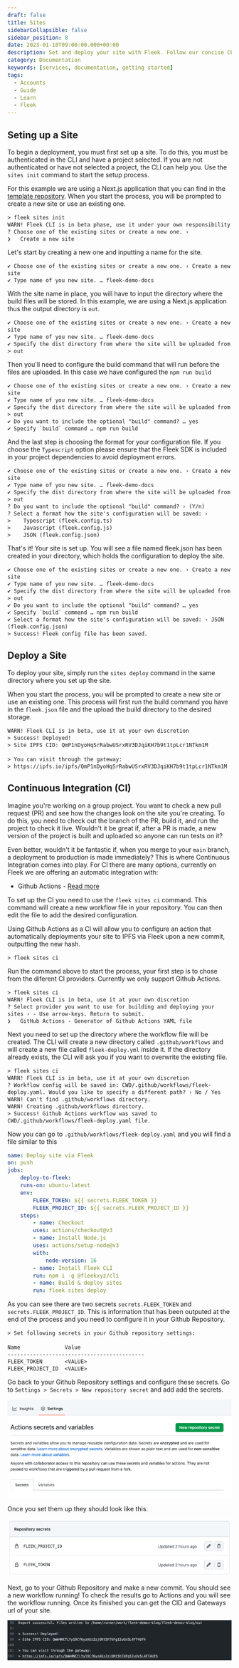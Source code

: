 ```yaml
---
draft: false
title: Sites
sidebarCollapsible: false
sidebar_position: 8
date: 2023-01-10T09:00:00.000+00:00
description: Set and deploy your site with Fleek. Follow our concise CLI guide to create your site and leverage GitHub Actions to automate IPFS deployments through Continuous Integration.
category: Documentation
keywords: [services, documentation, getting started]
tags:
  - Accounts
  - Guide
  - Learn
  - Fleek
---
```


## Seting up a Site

To begin a deployment, you must first set up a site. To do this, you must be authenticated in the CLI and have a project selected. If you are not authenticated or have not selected a project, the CLI can help you. Use the `sites init` command to start the setup process.

For this example we are using a Next.js application that you can find in the [template repository](https://github.com/fleekxyz/templates/tree/main/example-apps).
When you start the process, you will be prompted to create a new site or use an existing one.

```shellscript filename="Initializing a site" copy
> fleek sites init
WARN! Fleek CLI is in beta phase, use it under your own responsibility
? Choose one of the existing sites or create a new one. ›
❯   Create a new site
```

Let's start by creating a new one and inputting a name for the site.

```shellscript filename="Initializing a site" copy
✔ Choose one of the existing sites or create a new one. › Create a new site
✔ Type name of you new site. … fleek-demo-docs
```

With the site name in place, you will have to input the directory where the build files will be stored. In this example, we are using a Next.js application thus the output directory is `out`.

```shellscript filename="Initializing a site" copy
✔ Choose one of the existing sites or create a new one. › Create a new site
✔ Type name of you new site. … fleek-demo-docs
✔ Specify the dist directory from where the site will be uploaded from > out
```

Then you'll need to configure the build command that will run before the files are uploaded. In this case we have configured the `npm run build`

```shellscript filename="Initializing a site" copy
✔ Choose one of the existing sites or create a new one. › Create a new site
✔ Type name of you new site. … fleek-demo-docs
✔ Specify the dist directory from where the site will be uploaded from > out
✔ Do you want to include the optional "build" command? … yes
✔ Specify `build` command … npm run build
```

And the last step is choosing the format for your configuration file. If you choose the `Typescript` option please ensure that the Fleek SDK is included in your project dependencies to avoid deployment errors.

```shellscript filename="Initializing a site" copy
✔ Choose one of the existing sites or create a new one. › Create a new site
✔ Type name of you new site. … fleek-demo-docs
✔ Specify the dist directory from where the site will be uploaded from > out
? Do you want to include the optional "build" command? › (Y/n)
? Select a format how the site's configuration will be saved: ›
>    Typescript (fleek.config.ts)
>    Javascript (fleek.config.js)
>    JSON (fleek.config.json)
```

That's it! Your site is set up. You will see a file named fleek.json has been created in your directory, which holds the configuration to deploy the site.

```shellscript filename="Initializing a site" copy
✔ Choose one of the existing sites or create a new one. › Create a new site
✔ Type name of you new site. … fleek-demo-docs
✔ Specify the dist directory from where the site will be uploaded from > out
✔ Do you want to include the optional "build" command? … yes
✔ Specify `build` command … npm run build
✔ Select a format how the site's configuration will be saved: › JSON (fleek.config.json)
> Success! Fleek config file has been saved.
```

## Deploy a Site

To deploy your site, simply run the `sites deploy` command in the same directory where you set up the site.

When you start the process, you will be prompted to create a new site or use an existing one. This process will first run the build command you have in the `fleek.json` file and the upload the build directory to the desired storage.

```shellscript filename="Deploying a site" copy
WARN! Fleek CLI is in beta, use it at your own discretion
> Success! Deployed!
> Site IPFS CID: QmP1nDyoHqSrRabwUSrxRV3DJqiKH7b9t1tpLcr1NTkm1M

> You can visit through the gateway:
> https://ipfs.io/ipfs/QmP1nDyoHqSrRabwUSrxRV3DJqiKH7b9t1tpLcr1NTkm1M
```

## Continuous Integration (CI)

Imagine you're working on a group project. You want to check a new pull request (PR) and see how the changes look on the site you're creating. To do this, you need to check out the branch of the PR, build it, and run the project to check it live. Wouldn't it be great if, after a PR is made, a new version of the project is built and uploaded so anyone can run tests on it?

Even better, wouldn't it be fantastic if, when you merge to your `main` branch, a deployment to production is made immediately? This is where Continuous Integration comes into play. For CI there are many options, currently on Fleek we are offering an automatic integration with:

- Github Actions - [Read more](https://github.com/features/actions)

To set up the CI you need to use the `fleek sites ci` command. This command will create a new workflow file in your repository. You can then edit the file to add the desired configuration.

Using Github Actions as a CI will allow you to configure an action that automatically deployments your site to IPFS via Fleek upon a new commit, outputting the new hash.

```shellscript filename="Seting up a CI" copy
> fleek sites ci
```

Run the command above to start the process, your first step is to chose from the diferent CI providers. Currently we only support Github Actions.

```shellscript filename="Seting up a CI" copy
> fleek sites ci
WARN! Fleek CLI is in beta, use it at your own discretion
? Select provider you want to use for building and deploying your sites › - Use arrow-keys. Return to submit.
❯   GitHub Actions - Generator of Github Actions YAML file
```

Next you need to set up the directory where the workflow file will be created. The CLI will create a new directory called `.github/workflows` and will create a new file called `fleek-deploy.yml` inside it. If the directory already exists, the CLI will ask you if you want to overwrite the existing file.

```shellscript filename="Seting up a CI" copy
> fleek sites ci
WARN! Fleek CLI is in beta, use it at your own discretion
? Workflow config will be saved in: CWD/.github/workflows/fleek-deploy.yaml. Would you like to specify a different path? › No / Yes
WARN! Can't find .github/workflows directory.
WARN! Creating .github/workflows directory.
> Success! Github Actions workflow was saved to CWD/.github/workflows/fleek-deploy.yaml file.
```

Now you can go to `.github/workflows/fleek-deploy.yaml` and you will find a file similar to this

```yaml filename="fleek-deploy.yaml" copy
name: Deploy site via Fleek
on: push
jobs:
    deploy-to-fleek:
    runs-on: ubuntu-latest
    env:
        FLEEK_TOKEN: ${{ secrets.FLEEK_TOKEN }}
        FLEEK_PROJECT_ID: ${{ secrets.FLEEK_PROJECT_ID }}
    steps:
        - name: Checkout
        uses: actions/checkout@v3
        - name: Install Node.js
        uses: actions/setup-node@v3
        with:
            node-version: 16
        - name: Install Fleek CLI
        run: npm i -g @fleekxyz/cli
        - name: Build & deploy sites
        run: fleek sites deploy
```

As you can see there are two secrets `secrets.FLEEK_TOKEN` and `secrets.FLEEK_PROJECT_ID`. This is information that has been outputed at the end of the process and you need to configure it in your Github Repository.

```shellscript filename="Github Secrets"
> Set following secrets in your Github repository settings:

Name              Value
-------------------------------------------
FLEEK_TOKEN       <VALUE>
FLEEK_PROJECT_ID  <VALUE>

```

Go back to your Github Repository settings and configure these secrets. Go to `Settings > Secrets > New repository secret` and add add the secrets.

![GHA-Secrets](../images/gha-secrets.png)

Once you set them up they should look like this.

![GHA-Secrets-2](../images/gha-secrets-2.png)

Next, go to your Github Repository and make a new commit. You should see a new workflow running! To check the results go to Actions and you will see the workflow running. Once its finished you can get the CID and Gateways url of your site.

![GHA-Workflow](../images/gha-workflow.png)
